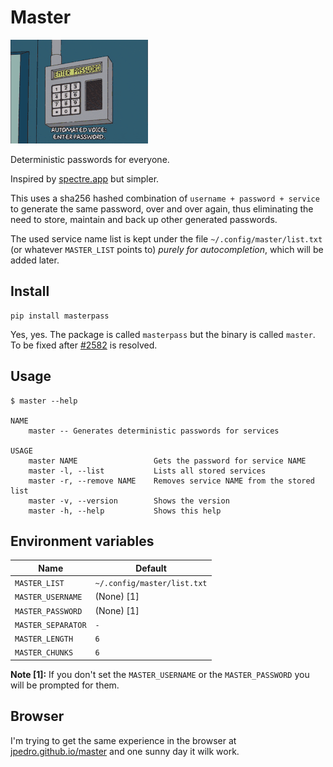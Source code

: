 # Master

<!-- ![Strong password](https://raw.githubusercontent.com/jpedro/master/master/.github/assets/password.jpeg) -->
![Strong password](https://raw.githubusercontent.com/jpedro/master/master/.github/assets/giphy.gif)

Deterministic passwords for everyone.

Inspired by [spectre.app](https://spectre.app/) but simpler.

This uses a sha256 hashed combination of `username + password + service`
to generate the same password, over and over again, thus eliminating
the need to store, maintain and back up other generated passwords.

The used service name list is kept under the file `~/.config/master/list.txt`
(or whatever `MASTER_LIST` points to) *purely for autocompletion*,
which will be added later.


## Install

    pip install masterpass

Yes, yes. The package is called `masterpass` but the binary is called
`master`. To be fixed after [#2582](https://github.com/pypi/support/issues/2582)
is resolved.


## Usage

```
$ master --help

NAME
    master -- Generates deterministic passwords for services

USAGE
    master NAME                 Gets the password for service NAME
    master -l, --list           Lists all stored services
    master -r, --remove NAME    Removes service NAME from the stored list
    master -v, --version        Shows the version
    master -h, --help           Shows this help

```


## Environment variables

| Name                | Default                       |
| ------------------- | ----------------------------- |
| `MASTER_LIST`       | `~/.config/master/list.txt`   |
| `MASTER_USERNAME`   | (None) [1]                    |
| `MASTER_PASSWORD`   | (None) [1]                    |
| `MASTER_SEPARATOR`  | `-`                           |
| `MASTER_LENGTH`     | `6`                           |
| `MASTER_CHUNKS`     | `6`                           |

**Note [1]:** If you don't set the `MASTER_USERNAME` or the
`MASTER_PASSWORD` you will be prompted for them.


## Browser

I'm trying to get the same experience in the browser at
[jpedro.github.io/master](https://jpedro.github.io/master/) and one sunny
day it wilk work.
